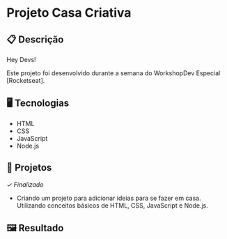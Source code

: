 # Projeto Casa Criativa

## 📋 Descrição
Hey Devs!

Este projeto foi desenvolvido durante a semana do WorkshopDev Especial [Rocketseat].


## 🖥️ Tecnologias
- HTML
- CSS
- JavaScript
- Node.js

## 🎨 Projetos
*✓ Finalizado*

- Criando um projeto para adicionar ideias para se fazer em casa.  Utilizando conceitos básicos de HTML, CSS, JavaScript e Node.js.

## 🖼️ Resultado
